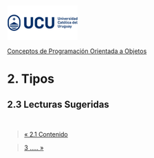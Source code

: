 ![UCU](../../Assets/logo-ucu.png)

[Conceptos de Programación Orientada a Objetos](../../)


# 2. Tipos

## 2.3 Lecturas Sugeridas


<br>

> [« 2.1 Contenido](./2_2_Desarrollo.md)


> [3 ..... »](./2_3_Lecturas_Sugeridas.md)

</br>